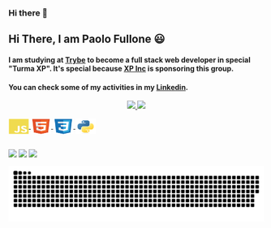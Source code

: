 ### Hi there 👋

<!--
**paolofullone/paolofullone** is a ✨ _special_ ✨ repository because its `README.md` (this file) appears on your GitHub profile.

Here are some ideas to get you started:

- 🔭 I’m currently working on ...
- 🌱 I’m currently learning ...
- 👯 I’m looking to collaborate on ...
- 🤔 I’m looking for help with ...
- 💬 Ask me about ...
- 📫 How to reach me: ...
- 😄 Pronouns: ...
- ⚡ Fun fact: ...

-->

## Hi There, I am Paolo Fullone 😃
#### I am studying at <a href="https://betrybe.com" target="blank">Trybe</a> to become a full stack web developer in special "Turma XP". It's special because <a href="https://xpi.com.br" target="blank">XP Inc</a> is sponsoring this group.
#### You can check some of my activities in my <a href="https://br.linkedin.com/in/paolofullone" target="_blank">Linkedin</a>. 
<div align="center">
  <a href="https://github.com/paolofullone">
  <img height="180em" src="https://github-readme-stats.vercel.app/api?username=paolofullone&show_icons=true&theme=merko&include_all_commits=true&count_private=true"/>
  <img height="180em" src="https://github-readme-stats.vercel.app/api/top-langs/?username=paolofullone&layout=compact&langs_count=7&theme=merko"/>
</div>
<div style="display: inline_block"><br>
  <img align="center" alt="Paolo-Js" height="30" width="40" src="https://raw.githubusercontent.com/devicons/devicon/master/icons/javascript/javascript-plain.svg">
  <img align="center" alt="Paolo-HTML" height="30" width="40" src="https://raw.githubusercontent.com/devicons/devicon/master/icons/html5/html5-original.svg">
  <img align="center" alt="Paolo-CSS" height="30" width="40" src="https://raw.githubusercontent.com/devicons/devicon/master/icons/css3/css3-original.svg">
  <img align="center" alt="Paolo-Python" height="30" width="40" src="https://raw.githubusercontent.com/devicons/devicon/master/icons/python/python-original.svg">

</div>
  
  ##
 
<div> 

  <a href="https://instagram.com/paolo_fullone" target="_blank"><img src="https://img.shields.io/badge/-Instagram-%23E4405F?style=for-the-badge&logo=instagram&logoColor=white" target="_blank"></a>
  <a href = "mailto:paolo.enrico@gmail.com"><img src="https://img.shields.io/badge/-Gmail-%23333?style=for-the-badge&logo=gmail&logoColor=white" target="_blank"></a>
  <a href="https://br.linkedin.com/in/paolofullone" target="_blank"><img src="https://img.shields.io/badge/-LinkedIn-%230077B5?style=for-the-badge&logo=linkedin&logoColor=white" target="_blank"></a> 
 
![Snake animation](https://github.com/paolofullone/paolofullone/blob/output/github-contribution-grid-snake.svg)
 
</div>

